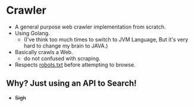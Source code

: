 # Crawler

* A general purpose web crawler implementation from scratch.
* Using Golang.
  * (I've think too much times to switch to JVM Language, But it's very
  hard to change my brain to JAVA.)
* Basically crawls a Web.
  * do not confused with scraping.
* Respects [robots.txt](https://en.wikipedia.org/wiki/Robots.txt)
before attempting to browse.

## Why? Just using an API to Search!

* ~~Sigh~~
